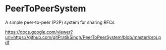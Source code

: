 # PeerToPeerSystem
A simple peer-to-peer (P2P) system for sharing RFCs

https://docs.google.com/viewer?url=https://github.com/gitPratikSingh/PeerToPeerSystem/blob/master/proj.pdf
